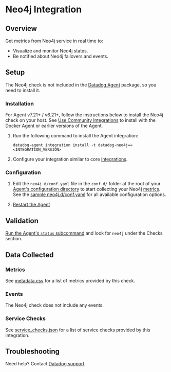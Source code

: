 # Neo4j Integration

## Overview

Get metrics from Neo4j service in real time to:

- Visualize and monitor Neo4j states.
- Be notified about Neo4j failovers and events.

## Setup

The Neo4j check is not included in the [Datadog Agent][2] package, so you need to install it.

### Installation

For Agent v7.21+ / v6.21+, follow the instructions below to install the Neo4j check on your host. See [Use Community Integrations][3] to install with the Docker Agent or earlier versions of the Agent.

1. Run the following command to install the Agent integration:

   ```shell
   datadog-agent integration install -t datadog-neo4j==<INTEGRATION_VERSION>
   ```

2. Configure your integration similar to core [integrations][4].

### Configuration

1. Edit the `neo4j.d/conf.yaml` file in the `conf.d/` folder at the root of your [Agent's configuration directory][6] to start collecting your Neo4j [metrics](#metric-collection). See the [sample neo4j.d/conf.yaml][7] for all available configuration options.

2. [Restart the Agent][8]

## Validation

[Run the Agent's `status` subcommand][9] and look for `neo4j` under the Checks section.

## Data Collected

### Metrics

See [metadata.csv][10] for a list of metrics provided by this check.

### Events

The Neo4j check does not include any events.

### Service Checks

See [service_checks.json][12] for a list of service checks provided by this integration.

## Troubleshooting

Need help? Contact [Datadog support][11].


[2]: https://app.datadoghq.com/account/settings#agent
[3]: https://docs.datadoghq.com/agent/guide/use-community-integrations/
[4]: https://docs.datadoghq.com/getting_started/integrations/
[6]: https://docs.datadoghq.com/agent/guide/agent-configuration-files/#agent-configuration-directory
[7]: https://github.com/DataDog/integrations-extras/blob/master/neo4j/datadog_checks/neo4j/data/conf.yaml.example
[8]: https://docs.datadoghq.com/agent/guide/agent-commands/#start-stop-and-restart-the-agent
[9]: https://docs.datadoghq.com/agent/guide/agent-commands/#service-status
[10]: https://github.com/DataDog/integrations-extras/blob/master/neo4j/metadata.csv
[11]: http://docs.datadoghq.com/help
[12]: https://github.com/DataDog/integrations-extras/blob/master/neo4j/assets/service_checks.json
